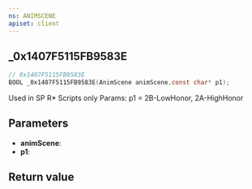 ```yaml
---
ns: ANIMSCENE
apiset: client
---
```

## _0x1407F5115FB9583E

```c
// 0x1407F5115FB9583E
BOOL _0x1407F5115FB9583E(AnimScene animScene,const char* p1);
```

Used in SP R* Scripts only
Params: p1 = 2B-LowHonor, 2A-HighHonor

## Parameters
* **animScene**:
* **p1**:

## Return value

